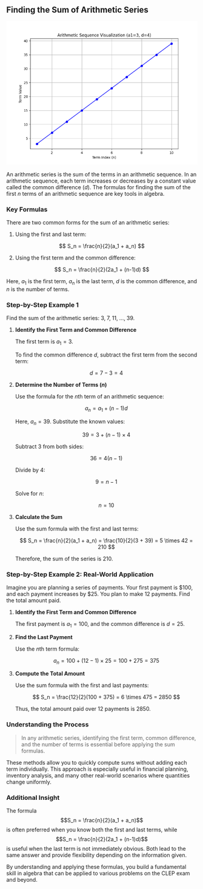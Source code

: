 ## Finding the Sum of Arithmetic Series


![This plot visualizes an arithmetic sequence with first term 3 and common difference 4, showing how the terms progress as the term index increases.](images/plot_1_10-02-lesson-finding-the-sum-of-arithmetic-series.md.png)



An arithmetic series is the sum of the terms in an arithmetic sequence. In an arithmetic sequence, each term increases or decreases by a constant value called the common difference ($d$). The formulas for finding the sum of the first $n$ terms of an arithmetic sequence are key tools in algebra.

### Key Formulas

There are two common forms for the sum of an arithmetic series:

1. Using the first and last term:

$$
S_n = \frac{n}{2}(a_1 + a_n)
$$

2. Using the first term and the common difference:

$$
S_n = \frac{n}{2}(2a_1 + (n-1)d)
$$

Here, $a_1$ is the first term, $a_n$ is the last term, $d$ is the common difference, and $n$ is the number of terms.

### Step-by-Step Example 1

Find the sum of the arithmetic series: $3,\; 7,\; 11, \; \ldots,\; 39$.

1. **Identify the First Term and Common Difference**

   The first term is $a_1 = 3$. 

   To find the common difference $d$, subtract the first term from the second term:

   $$
d = 7 - 3 = 4
   $$

2. **Determine the Number of Terms ($n$)**

   Use the formula for the $n$th term of an arithmetic sequence:

   $$
a_n = a_1 + (n-1)d
   $$

   Here, $a_n = 39$. Substitute the known values:

   $$
39 = 3 + (n-1)\times 4
   $$

   Subtract $3$ from both sides:

   $$
36 = 4(n-1)
   $$

   Divide by $4$:

   $$
9 = n-1
   $$

   Solve for $n$:

   $$
n = 10
   $$

3. **Calculate the Sum**

   Use the sum formula with the first and last terms:

   $$
S_n = \frac{n}{2}(a_1 + a_n) = \frac{10}{2}(3 + 39) = 5 \times 42 = 210
   $$

   Therefore, the sum of the series is $210$.

### Step-by-Step Example 2: Real-World Application

Imagine you are planning a series of payments. Your first payment is $100, and each payment increases by $25. You plan to make $12$ payments. Find the total amount paid.

1. **Identify the First Term and Common Difference**

   The first payment is $a_1 = 100$, and the common difference is $d = 25$.

2. **Find the Last Payment**

   Use the $n$th term formula:

   $$
a_n = 100 + (12-1)\times 25 = 100 + 275 = 375
   $$

3. **Compute the Total Amount**

   Use the sum formula with the first and last payments:

   $$
S_n = \frac{12}{2}(100 + 375) = 6 \times 475 = 2850
   $$

   Thus, the total amount paid over $12$ payments is $2850$.

### Understanding the Process

> In any arithmetic series, identifying the first term, common difference, and the number of terms is essential before applying the sum formulas.

These methods allow you to quickly compute sums without adding each term individually. This approach is especially useful in financial planning, inventory analysis, and many other real-world scenarios where quantities change uniformly.

### Additional Insight

The formula $$S_n = \frac{n}{2}(a_1 + a_n)$$ is often preferred when you know both the first and last terms, while $$S_n = \frac{n}{2}(2a_1 + (n-1)d)$$ is useful when the last term is not immediately obvious. Both lead to the same answer and provide flexibility depending on the information given.

By understanding and applying these formulas, you build a fundamental skill in algebra that can be applied to various problems on the CLEP exam and beyond.